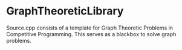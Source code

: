 # GraphTheoreticLibrary

Source.cpp consists of a template for Graph Theoretic Problems in Competitive Programming. This serves as a blackbox to solve graph problems.
